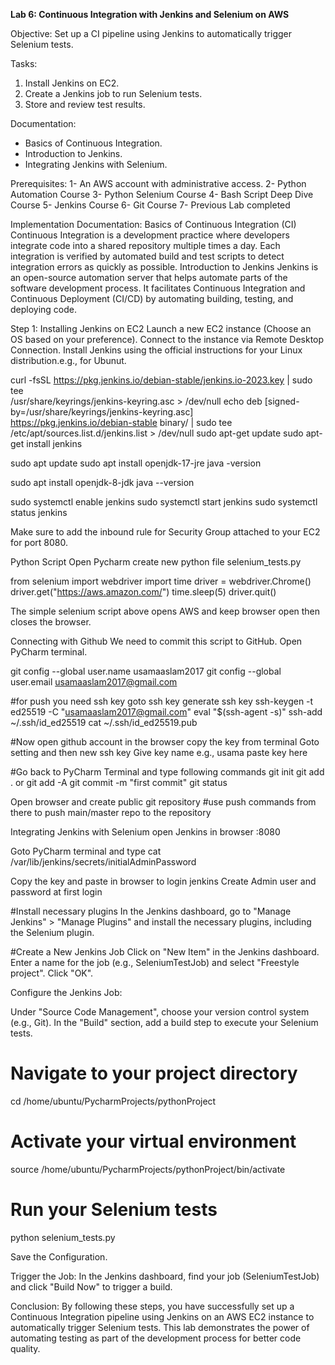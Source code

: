 **Lab 6: Continuous Integration with Jenkins and Selenium on AWS**

Objective: Set up a CI pipeline using Jenkins to automatically trigger Selenium tests.

Tasks:
1. Install Jenkins on EC2.
2. Create a Jenkins job to run Selenium tests.
3. Store and review test results.

Documentation:
- Basics of Continuous Integration.
- Introduction to Jenkins.
- Integrating Jenkins with Selenium.

Prerequisites:
1- An AWS account with administrative access.
2- Python Automation Course
3- Python Selenium Course
4- Bash Script Deep Dive Course
5- Jenkins Course
6- Git Course
7- Previous Lab completed

Implementation Documentation:
Basics of Continuous Integration (CI)
Continuous Integration is a development practice where developers integrate code into a shared repository multiple times a day. Each integration is verified by automated build and test scripts to detect integration errors as quickly as possible.
Introduction to Jenkins
Jenkins is an open-source automation server that helps automate parts of the software development process. It facilitates Continuous Integration and Continuous Deployment (CI/CD) by automating building, testing, and deploying code.

Step 1: Installing Jenkins on EC2
Launch a new EC2 instance (Choose an OS based on your preference).
Connect to the instance via Remote Desktop Connection.
Install Jenkins using the official instructions for your Linux distribution.e.g., for Ubunut.

curl -fsSL https://pkg.jenkins.io/debian-stable/jenkins.io-2023.key | sudo tee \
  /usr/share/keyrings/jenkins-keyring.asc > /dev/null
echo deb [signed-by=/usr/share/keyrings/jenkins-keyring.asc] \
  https://pkg.jenkins.io/debian-stable binary/ | sudo tee \
  /etc/apt/sources.list.d/jenkins.list > /dev/null
sudo apt-get update
sudo apt-get install jenkins

sudo apt update
sudo apt install openjdk-17-jre
java -version

sudo apt install openjdk-8-jdk
java --version

sudo systemctl enable jenkins
sudo systemctl start jenkins
sudo systemctl status jenkins


Make sure to add the inbound rule for Security Group attached to your EC2 for port 8080.


Python Script
Open Pycharm
create new python file selenium_tests.py

from selenium import webdriver
import time
driver = webdriver.Chrome()
driver.get("https://aws.amazon.com/")
time.sleep(5)
driver.quit()


The simple selenium script above opens AWS and keep browser open then closes the browser.

Connecting with Github
We need to commit this script to GitHub. Open PyCharm terminal.

git config --global user.name usamaaslam2017
git config --global user.email usamaaslam2017@gmail.com


#for push you need ssh key
goto ssh key
generate ssh key
ssh-keygen -t ed25519 -C "usamaaslam2017@gmail.com"
eval "$(ssh-agent -s)"
ssh-add ~/.ssh/id_ed25519
cat ~/.ssh/id_ed25519.pub


#Now open github account in the browser
copy the key from terminal 
Goto setting and then new ssh key
Give key name e.g., usama
paste key here

#Go back to PyCharm Terminal and type following commands 
git init
git add . or git add -A
git commit -m "first commit"
git status


Open browser and create public git repository
#use push commands from there to push main/master repo to the repository

Integrating Jenkins with Selenium
open Jenkins in browser
<Public IP of EC2>:8080

Goto PyCharm terminal and type
cat /var/lib/jenkins/secrets/initialAdminPassword


Copy the key and paste in browser to login jenkins
Create Admin user and password at first login

#Install necessary plugins
In the Jenkins dashboard, go to "Manage Jenkins" > "Manage Plugins" and install the necessary plugins, including the Selenium plugin.

#Create a New Jenkins Job
Click on "New Item" in the Jenkins dashboard.
Enter a name for the job (e.g., SeleniumTestJob) and select "Freestyle project". Click "OK".

Configure the Jenkins Job:

Under "Source Code Management", choose your version control system (e.g., Git).
In the "Build" section, add a build step to execute your Selenium tests.

# Navigate to your project directory
cd /home/ubuntu/PycharmProjects/pythonProject
# Activate your virtual environment
source /home/ubuntu/PycharmProjects/pythonProject/bin/activate
# Run your Selenium tests
python selenium_tests.py



Save the Configuration.

Trigger the Job:
In the Jenkins dashboard, find your job (SeleniumTestJob) and click "Build Now" to trigger a build.


Conclusion:
By following these steps, you have successfully set up a Continuous Integration pipeline using Jenkins on an AWS EC2 instance to automatically trigger Selenium tests. This lab demonstrates the power of automating testing as part of the development process for better code quality.

